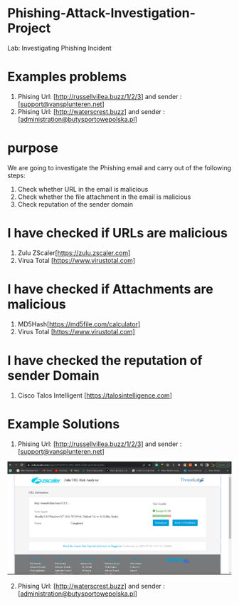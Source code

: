 # Phishing-Attack-Investigation-Project
Lab: Investigating Phishing Incident

# Examples problems
1. Phising Url: [http://russellvillea.buzz/1/2/3] and sender : [support@vansplunteren.net]
2. Phising Url: [http://waterscrest.buzz] and sender : [administration@butysportowepolska.pl]
 
# purpose
We are going to investigate the Phishing email and carry out of the following steps:
1. Check whether URL in the email is malicious
2. Check whether the file attachment in the email is malicious
3. Check reputation of the sender domain

# I have checked if URLs are malicious
1. Zulu ZScaler[https://zulu.zscaler.com]
2. Virua Total [https://www.virustotal.com]

# I have checked if Attachments are malicious
1. MD5Hash[https://md5file.com/calculator]
2. Virus Total [https://www.virustotal.com]

# I have checked the reputation of sender Domain
1. Cisco Talos Intelligent [https://talosintelligence.com]

# Example Solutions 
1. Phising Url: [http://russellvillea.buzz/1/2/3] and sender : [support@vansplunteren.net]

<a>
<img src= "/images/sc_1.png" width=1200>
</a>

2. Phising Url: [http://waterscrest.buzz] and sender : [administration@butysportowepolska.pl]




